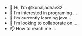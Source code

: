 - 👋 Hi, I’m @kunaljadhav32
- 👀 I’m interested in  programing ...
- 🌱 I’m currently learning java...
- 💞️ I’m looking to collaborate on ...
- 📫 How to reach me ...

<!---
kunaljadhav32/kunaljadhav32 is a ✨ special ✨ repository because its `README.md` (this file) appears on your GitHub profile.
You can click the Preview link to take a look at your changes.
--->




